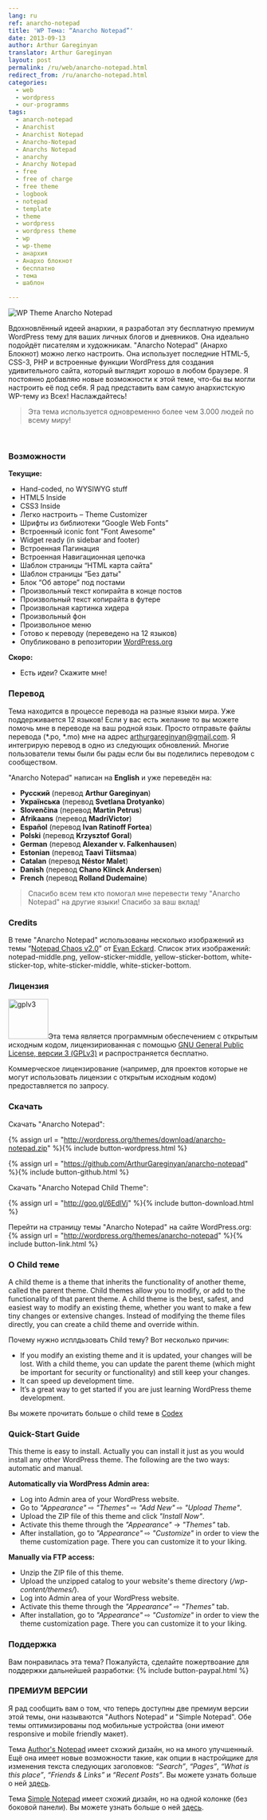 ```yaml
---
lang: ru
ref: anarcho-notepad
title: 'WP Тема: “Anarcho Notepad”'
date: 2013-09-13
author: Arthur Gareginyan
translator: Arthur Gareginyan
layout: post
permalink: /ru/web/anarcho-notepad.html
redirect_from: /ru/anarcho-notepad.html
categories:
  - web
  - wordpress
  - our-programms
tags:
  - anarch-notepad
  - Anarchist
  - Anarchist Notepad
  - Anarcho-Notepad
  - Anarchs Notepad
  - anarchy
  - Anarchy Notepad
  - free
  - free of charge
  - free theme
  - logbook
  - notepad
  - template
  - theme
  - wordpress
  - wordpress theme
  - wp
  - wp-theme
  - анархия
  - Анархо блокнот
  - бесплатно
  - тема
  - шаблон

---
```

![WP Theme Anarcho Notepad](/images/projects/anarcho-notepad/preview.png)

Вдохновлённый идеей анархии, я разработал эту бесплатную премиум WordPress тему для ваших личных блогов и дневников. Она идеально подойдёт писателям и художникам. "Anarcho Notepad" (Анархо Блокнот) можно легко настроить. Она использует последние HTML-5, CSS-3, PHP и встроенные функции WordPress для создания удивительного сайта, который выглядит хорошо в любом браузере. Я постоянно добавляю новые возможности к этой теме, что-бы вы могли настроить её под себя. Я рад представить вам самую анархистскую WP-тему из Всех! Наслаждайтесь!

>Эта тема используется одновременно более чем 3.000 людей по всему миру!

<br>

### Возможности

**Текущие:**

   * Hand-coded, no WYSIWYG stuff
   * HTML5 Inside
   * CSS3 Inside
   * Легко настроить – Theme Customizer
   * Шрифты из библиотеки “Google Web Fonts”
   * Встроенный iconic font "Font Awesome"
   * Widget ready (in sidebar and footer)
   * Встроенная Пагинация
   * Встроенная Навигационная цепочка
   * Шаблон страницы “HTML карта сайта”
   * Шаблон страницы “Без даты"
   * Блок “Об авторе” под постами
   * Произвольный текст копирайта в конце постов
   * Произвольный текст копирайта в футере
   * Произвольная картинка хидера
   * Произвольный фон
   * Произвольное меню
   * Готово к переводу (переведено на 12 языков)
   * Опубликовано в репозитории [WordPress.org](http://wordpess.org/)

**Скоро:**
	
   * Есть идеи? Скажите мне!


### Перевод

Тема находится в процессе перевода на разные языки мира. Уже поддерживается 12 языков! Если у вас есть желание то вы можете помочь мне в переводе на ваш родной язык. Просто отправьте файлы перевода (*.po, *.mo) мне на адрес arthurgareginyan@gmail.com. Я интегрирую перевод в одно из следующих обновлений. Многие пользователи темы были бы рады если бы вы поделились переводом с сообществом.

"Anarcho Notepad" написан на **English** и уже переведён на:

* **Русский** (перевод **Arthur Gareginyan**)
* **Українська** (перевод **Svetlana Drotyanko**)
* **Slovenčina** (перевод **Martin Petrus**)
* **Afrikaans** (перевод **MadriVictor**)
* **Español** (перевод **Ivan Ratinoff Fortea**)
* **Polski** (перевод **Krzysztof Goral**)
* **German** (перевод **Alexander v. Falkenhausen**)
* **Estonian** (перевод **Taavi Tiitsmaa**)
* **Catalan** (перевод **Néstor Malet**)
* **Danish** (перевод **Chano Klinck Andersen**)
* **French** (перевод **Rolland Dudemaine**)

>Спасибо всем тем кто помогал мне перевести тему "Anarcho Notepad" на другие языки! Спасибо за ваш вклад!


### Credits

В теме "Anarcho Notepad" использованы несколько изображений из темы “<a href="http://www.notepadchaos.com/" target="_blank" rel="nofollow">Notepad Chaos  v2.0</a>” от <a href="http://www.evaneckard.com/" target="_blank" rel="nofollow">Evan Eckard</a>. Список этих изображений: notepad-middle.png, yellow-sticker-middle, yellow-sticker-bottom, white-sticker-top, white-sticker-middle, white-sticker-bottom.


### Лицензия

<img src="/images/gplv3.png" alt="gplv3" width="80" class="alignleft" style="border:none;" />Эта тема является программным обеспечением с открытым исходным кодом, лицензириованная с помощью <a href="http://www.gnu.org/licenses/gpl-3.0.html" title="GPLv3" target="_blank">GNU General Public License, версии 3 (GPLv3)</a> и распространяется бесплатно.

Коммерческое лицензирование (например, для проектов которые не могут использовать лицензии с открытым исходным кодом) предоставляется по запросу.


### Скачать

Скачать "Anarcho Notepad":

{% assign url = "http://wordpress.org/themes/download/anarcho-notepad.zip" %}{% include button-wordpress.html %}

{% assign url = "https://github.com/ArthurGareginyan/anarcho-notepad" %}{% include button-github.html %}

Скачать "Anarcho Notepad Child Theme":

{% assign url = "http://goo.gl/6EdlVj" %}{% include button-download.html %}

Перейти на страницу темы "Anarcho Notepad" на сайте WordPress.org:
{% assign url = "http://wordpress.org/themes/anarcho-notepad" %}{% include button-link.html %}



### О Child теме

A child theme is a theme that inherits the functionality of another theme, called the parent theme. Child themes allow you to modify, or add to the functionality of that parent theme. A child theme is the best, safest, and easiest way to modify an existing theme, whether you want to make a few tiny changes or extensive changes. Instead of modifying the theme files directly, you can create a child theme and override within.

Почему нужно исплдьзовать Child тему? Вот несколько причин:

* If you modify an existing theme and it is updated, your changes will be lost. With a child theme, you can update the parent theme (which might be important for security or functionality) and still keep your changes.
* It can speed up development time.
* It’s a great way to get started if you are just learning WordPress theme development.

Вы можете прочитать больше о child теме в <a href="http://codex.wordpress.org/Child_Themes" target="_blank" rel="nofollow">Codex</a>


### Quick-Start Guide

This theme is easy to install. Actually you can install it just as you would install any other WordPress theme. The following are the two ways: automatic and manual.


**Automatically via WordPress Admin area:**

* Log into Admin area of your WordPress website.
* Go to *"Appearance"* ⇨ *"Themes"* ⇨ *"Add New"* ⇨ *"Upload Theme"*.
* Upload the ZIP file of this theme and click *"Install Now"*.
* Activate this theme through the *"Appearance"* -> *"Themes"* tab.
* After installation, go to *"Appearance"* ⇨ *"Customize"* in order to view the theme customization page. There you can customize it to your liking.

**Manually via FTP access:**

* Unzip the ZIP file of this theme.
* Upload the unzipped catalog to your website's theme directory (*/wp-content/themes/*).
* Log into Admin area of your WordPress website.
* Activate this theme through the *"Appearance"* ⇨ *"Themes"* tab.
* After installation, go to *"Appearance"* ⇨ *"Customize"* in order to view the theme customization page. There you can customize it to your liking.


### Поддержка

Вам понравилась эта тема? Пожалуйста, сделайте пожертвоание для поддержки дальнейшей разработки:
{% include button-paypal.html %}


### ПРЕМИУМ ВЕРСИИ

Я рад сообщить вам о том, что теперь доступны две премиум версии этой темы, они называются "Authors Notepad" и "Simple Notepad". Обе темы оптимизированы под мобильные устройства (они имеют responsive и mobile friendly макет).

Тема <a href="https://www.arthurgareginyan.com/theme-authors-notepad.html" target="_blank">Author's Notepad</a> имеет схожий дизайн, но на много улучшенный. Ещё она имеет новые возможности такие, как опции в настройщике для изменения текста следующих заголовков: *“Search”*, *“Pages”*, *“What is this place”*, *“Friends & Links”* и *“Recent Posts”*. Вы можете узнать больше о ней <a href="https://www.arthurgareginyan.com/theme-authors-notepad.html" target="_blank">здесь</a>.

Тема <a href="https://www.arthurgareginyan.com/theme-simple-notepad.html" target="_blank">Simple Notepad</a> имеет схожий дизайн, но на одной колонке (без боковой панели). Вы можете узнать больше о ней <a href="https://www.arthurgareginyan.com/theme-simple-notepad.html" target="_blank">здесь</a>.
